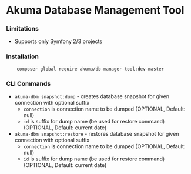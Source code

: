 # Akuma Database Management Tool

### Limitations
- Supports only Symfony 2/3 projects

### Installation

```
    composer global require akuma/db-manager-tool:dev-master
```

### CLI Commands

- `akuma-dbm snapshot:dump` - creates database snapshot for given connection with optional suffix
    - `connection` is connection name to be dumped (OPTIONAL, Default: null)
    - `id` is suffix for dump name (be used for restore command) (OPTIONAL, Default: current date) 
- `akuma-dbm snapshot:restore` - restores database snapshot for given connection with optional suffix
    - `connection` is connection name to be dumped (OPTIONAL, Default: null)
    - `id` is suffix for dump name (be used for restore command) (OPTIONAL, Default: current date)
